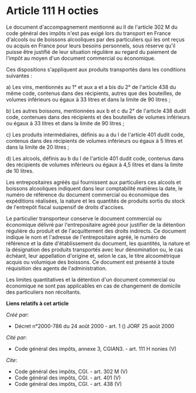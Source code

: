 # Article 111 H octies

Le document d'accompagnement mentionné au II de l'article 302 M du code général des impôts n'est pas exigé lors du transport
en France d'alcools ou de boissons alcooliques par des particuliers qui les ont reçus ou acquis en France pour leurs besoins
personnels, sous réserve qu'il puisse être justifié de leur situation régulière au regard du paiement de l'impôt au moyen
d'un document commercial ou économique. 

Ces dispositions s'appliquent aux produits transportés dans les conditions suivantes : 

a) Les vins, mentionnés au 1° et aux a et a bis du 2° de l'article 438 du même code, contenus dans des récipients, autres que
des bouteilles, de volumes inférieurs ou égaux à 33 litres et dans la limite de 90 litres ; 

b) Les autres boissons, mentionnées aux b et c du 2° de l'article 438 dudit code, contenues dans des récipients et des
bouteilles de volumes inférieurs ou égaux à 33 litres et dans la limite de 90 litres ; 

c) Les produits intermédiaires, définis au a du I de l'article 401 dudit code, contenus dans des récipients de volumes
inférieurs ou égaux à 5 litres et dans la limite de 20 litres ; 

d) Les alcools, définis au b du I de l'article 401 dudit code, contenus dans des récipients de volumes inférieurs ou égaux à
4,5 litres et dans la limite de 10 litres. 

Les entrepositaires agréés qui fournissent aux particuliers ces alcools et boissons alcooliques indiquent dans leur
comptabilité matières la date, le numéro de référence du document commercial ou économique des expéditions réalisées, la
nature et les quantités de produits sortis du stock de l'entrepôt fiscal suspensif de droits d'accises. 

Le particulier transporteur conserve le document commercial ou économique délivré par l'entrepositaire agréé pour justifier
de la détention régulière du produit et de l'acquittement des droits indirects. Ce document indique le nom et l'adresse de
l'entrepositaire agréé, le numéro de référence et la date d'établissement du document, les quantités, la nature et la
désignation des produits transportés avec leur dénomination ou, le cas échéant, leur appellation d'origine et, selon le cas,
le titre alcoométrique acquis ou volumique des boissons. Ce document est présenté à toute réquisition des agents de
l'administration. 

Les limites quantitatives et la détention d'un document commercial ou économique ne sont pas applicables en cas de changement
de domicile des particuliers non récoltants.

**Liens relatifs à cet article**

_Créé par_:

  - Décret n°2000-786 du 24 août 2000 - art. 1 () JORF 25 août 2000

_Cité par_:

  - Code général des impôts, annexe 3, CGIAN3. - art. 111 H nonies (V)

_Cite_:

  - Code général des impôts, CGI. - art. 302 M (V)
  - Code général des impôts, CGI. - art. 401 (V)
  - Code général des impôts, CGI. - art. 438 (V)
